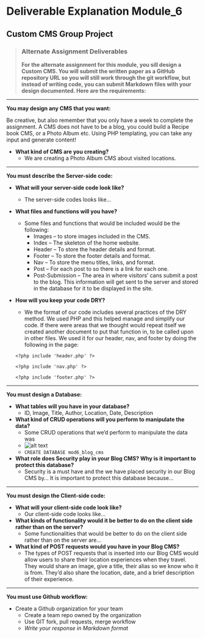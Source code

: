 # Deliverable Explanation Module_6
## Custom CMS Group Project

>   ### Alternate Assignment Deliverables
> **For the alternate assignment for this module, you sill design a Custom CMS. You will submit the written paper as a GitHub repository URL so you will still work through the git workflow, but instead of writing code, you can submit Markdown files with your design documented. Here are the requirements:**

---

**You may design any CMS that you want:**

Be creative, but also remember that you only have a week to complete the assignment. A CMS does not have to be a blog, you could build a Recipe book CMS, or a Photo Album etc. Using PHP templating, you can take any input and generate content!
- **What kind of CMS are you creating?**
  - We are creating a Photo Album CMS about visited locations.

---

**You must describe the Server-side code:**
- **What will your server-side code look like?**
  - The server-side codes looks like… 
- **What files and functions will you have?**
  - Some files and functions that would be included would be the following:
    - Images – to store images included in the CMS.
    - Index – The skeleton of the home website.
    - Header – To store the header details and format.
    - Footer – To store the footer details and format.
    - Nav – To store the menu titles, links, and format.
    - Post – For each post to so there is a link for each one.
    - Post-Submission – The area in where visitors’ cans submit a post to the blog. This information will get sent to the server and stored in the database for it to be displayed in the site.
- **How will you keep your code DRY?**
    - We the format of our code includes several practices of the DRY method. We used PHP and this helped manage and simplify our code. If there were areas that we thought would repeat itself we created another document to put that function in, to be called upon in other files. We used it for our header, nav, and footer by doing the following in the page:
    
    `<?php include 'header.php' ?>`
    
    `<?php include 'nav.php' ?>`
    
    `<?php include 'footer.php' ?>`

--- 

**You must design a Database:**
- **What tables will you have in your database?**
  - ID, Image, Title, Author, Location, Date, Description
- **What kind of CRUD operations will you perform to manipulate the data?**
  - Some CRUD operations that we’d perform to manipulate the data was
  - ![alt text](https://drive.google.com/file/d/1tEQAb-81BYi3t5c6syW6CGJhSwSqKqoz/view?usp=sharing "Created Database Command")
  - `CREATE DATABASE mod6_blog_cms`
- **What role does Security play in your Blog CMS? Why is it important to protect this database?**
  - Security is a must have and the we have placed security in our Blog CMS by… It is important to protect this database because…
---

**You must design the Client-side code:**
- **What will your client-side code look like?**
  - Our client-side code looks like…
- **What kinds of functionality would it be better to do on the client side rather than on the server?**
  - Some functionalities that would be better to do on the client side rather than on the server are…
- **What kind of POST requests would you have in your Blog CMS?**
  - The types of POST requests that is inserted into our Blog CMS would allow users to share their location experiences when they travel. They would share an image, give a title, their alias so we know who it is from. They’d also share the location, date, and a brief description of their experience.
---

**You must use Github workflow:**
- Create a Github organization for your team
  - Create a team repo owned by the organization
  - Use GIT fork, pull requests, merge workflow
  - *Write your response in Markdown format*
